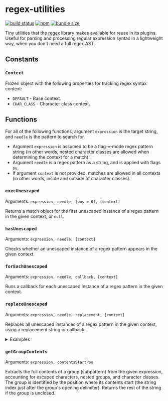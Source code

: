 # regex-utilities

[![build status](https://github.com/slevithan/regex-utilities/workflows/CI/badge.svg)](https://github.com/slevithan/regex-utilities/actions)
[![npm](https://img.shields.io/npm/v/regex-utilities)](https://www.npmjs.com/package/regex-utilities)
[![bundle size](https://deno.bundlejs.com/badge?q=regex-utilities&treeshake=[*])](https://bundlejs.com/?q=regex-utilities&treeshake=[*])

Tiny utilities that the [regex](https://github.com/slevithan/regex) library makes available for reuse in its plugins. Useful for parsing and processing regular expression syntax in a lightweight way, when you don't need a full regex AST.

## Constants

### `Context`

Frozen object with the following properties for tracking regex syntax context:

- `DEFAULT` - Base context.
- `CHAR_CLASS` - Character class context.

## Functions

For all of the following functions, argument `expression` is the target string, and `needle` is the pattern to search for.

- Argument `expression` is assumed to be a flag-`v`-mode regex pattern string (in other words, nested character classes are allowed when determining the context for a match).
- Argument `needle` is a regex pattern as a string, and is applied with flags `su`.
- If argument `context` is not provided, matches are allowed in all contexts (in other words, inside and outside of character classes).

### `execUnescaped`

Arguments: `expression, needle, [pos = 0], [context]`

Returns a match object for the first unescaped instance of a regex pattern in the given context, or `null`.

### `hasUnescaped`

Arguments: `expression, needle, [context]`

Checks whether an unescaped instance of a regex pattern appears in the given context.

### `forEachUnescaped`

Arguments: `expression, needle, callback, [context]`

Runs a callback for each unescaped instance of a regex pattern in the given context.

### `replaceUnescaped`

Arguments: `expression, needle, replacement, [context]`

Replaces all unescaped instances of a regex pattern in the given context, using a replacement string or callback.

<details>
  <summary>Examples</summary>

```js
replaceUnescaped('.\\.\\\\.[[\\.].].', '\\.', '~');
// → '~\\.\\\\~[[\\.]~]~'

replaceUnescaped('.\\.\\\\.[[\\.].].', '\\.', '~', Context.DEFAULT);
// → '~\\.\\\\~[[\\.].]~'

replaceUnescaped('.\\.\\\\.[[\\.].].', '\\.', '~', Context.CHAR_CLASS);
// → '.\\.\\\\.[[\\.]~].'
```
</details>

### `getGroupContents`

Arguments: `expression, contentsStartPos`

Extracts the full contents of a group (subpattern) from the given expression, accounting for escaped characters, nested groups, and character classes. The group is identified by the position where its contents start (the string index just after the group's opening delimiter). Returns the rest of the string if the group is unclosed.
